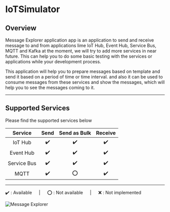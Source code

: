 # IoTSimulator

## Overview

Message Explorer application app is an application to send and receive message to and from applications lime IoT Hub, Event Hub, Service Bus, MQTT and Kafka at the moment, we will try to add more services in near future. This can help you to do some basic testing with the services or applications while your development process.

This application will help you to prepare messages based on template and send it based on a period of time or time interval. and also it can be used to consume messages from these services and show the messages, which will help you to see the messages coming to it.

---

## Supported Services

Please find the supported services below

| Service | Send | Send as Bulk | Receive 
|:---:|:---:|:---:|:---:|
| IoT Hub | ✔️ | ✔️ | ✔️ 
| Event Hub | ✔️ | ✔️ | ✔️ 
| Service Bus | ✔️ | ✔️ | ✔️ 
| MQTT | ✔️ | ⭕️ | ✔️ 

---

✔️ : Available &emsp; | &emsp; ⭕️ : Not available &emsp; | &emsp; ❌ : Not implemented

![Message Explorer](./images/ss_default.JPG)

